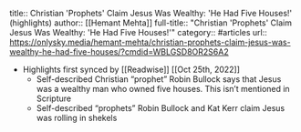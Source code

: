 title:: Christian 'Prophets' Claim Jesus Was Wealthy: 'He Had Five Houses!' (highlights)
author:: [[Hemant Mehta]]
full-title:: "Christian 'Prophets' Claim Jesus Was Wealthy: 'He Had Five Houses!'"
category:: #articles
url:: https://onlysky.media/hemant-mehta/christian-prophets-claim-jesus-was-wealthy-he-had-five-houses/?cmdid=WBLGSD8OR2S6A2

- Highlights first synced by [[Readwise]] [[Oct 25th, 2022]]
	- Self-described Christian “prophet” Robin Bullock says that Jesus was a wealthy man who owned five houses. This isn’t mentioned in Scripture
	- Self-described “prophets” Robin Bullock and Kat Kerr claim Jesus was rolling in shekels
